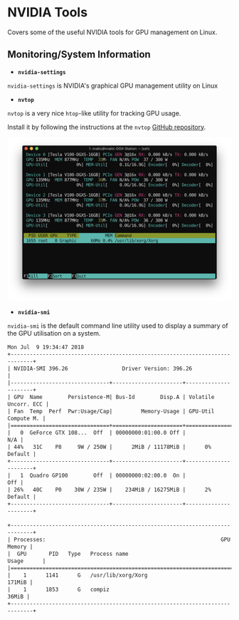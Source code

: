 # NVIDIA Tools

Covers some of the useful NVIDIA tools for GPU management on Linux.

## Monitoring/System Information

- **`nvidia-settings`**

`nvidia-settings` is NVIDIA's graphical GPU management utility on Linux

- **`nvtop`**

`nvtop` is a very nice `htop`-like utility for tracking GPU usage.

Install it by following the instructions at the `nvtop` [GitHub repository](https://github.com/Syllo/nvtop).

![nvtop](images/nvtop.png)

- **`nvidia-smi`**

`nvidia-smi` is the default command line utility used to display a summary of the GPU utilisation on a system.

```
Mon Jul  9 19:34:47 2018
+-----------------------------------------------------------------------------+
| NVIDIA-SMI 396.26                 Driver Version: 396.26                    |
|-------------------------------+----------------------+----------------------+
| GPU  Name        Persistence-M| Bus-Id        Disp.A | Volatile Uncorr. ECC |
| Fan  Temp  Perf  Pwr:Usage/Cap|         Memory-Usage | GPU-Util  Compute M. |
|===============================+======================+======================|
|   0  GeForce GTX 108...  Off  | 00000000:01:00.0 Off |                  N/A |
| 44%   31C    P8     9W / 250W |      2MiB / 11178MiB |      0%      Default |
+-------------------------------+----------------------+----------------------+
|   1  Quadro GP100        Off  | 00000000:02:00.0  On |                  Off |
| 26%   40C    P0    30W / 235W |    234MiB / 16275MiB |      2%      Default |
+-------------------------------+----------------------+----------------------+

+-----------------------------------------------------------------------------+
| Processes:                                                       GPU Memory |
|  GPU       PID   Type   Process name                             Usage      |
|=============================================================================|
|    1      1141      G   /usr/lib/xorg/Xorg                           171MiB |
|    1      1853      G   compiz                                        36MiB |
+-----------------------------------------------------------------------------+
```

